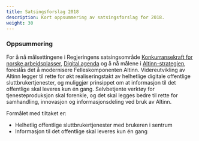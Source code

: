 ```yaml
---
title: Satsingsforslag 2018
description: Kort oppsummering av satsingsforslag for 2018.
weight: 30
---
```


### Oppsummering

For å nå målsettingene i Regjeringens satsingsområde [Konkurransekraft for norske arbeidsplasser](https://www.regjeringen.no/no/om-regjeringa/solberg/Regjeringens-satsingsomrader/Regjeringens-satsingsomrader/konkurransekraft-for-norske-arbeidsplasser1/id2407167/),
[Digital agenda](https://www.regjeringen.no/no/dokumenter/meld.-st.-27-20152016/id2483795/) og å nå målene i
[Altinn-strategien](https://altinnett.brreg.no/no/Altinn/Altinn-strategi/), foreslås det å modernisere Felleskomponenten Altinn.
Videreutvikling av Altinn legger til rette for økt realiseringstakt av helhetlige digitale offentlige sluttbrukertjenester,
og muliggjør prinsippet om at informasjon til det offentlige skal leveres kun én gang.
Selvbetjente verktøy for tjenesteproduksjon skal forenkle, og det skal legges bedre til rette for samhandling, innovasjon og informasjonsdeling ved bruk av Altinn.

Formålet med tiltaket er:

  - Helhetlig offentlige sluttbrukertjenester med brukeren i sentrum
  - Informasjon til det offentlige skal leveres kun én gang